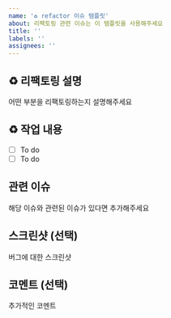 ```yaml
---
name: '♻️ refactor 이슈 템플릿'
about: 리팩토링 관련 이슈는 이 템플릿을 사용해주세요
title: ''
labels: ''
assignees: ''
---
```


## ♻️ 리팩토링 설명

어떤 부분을 리팩토링하는지 설명해주세요

## ♻️ 작업 내용

- [ ] To do
- [ ] To do

## 관련 이슈

해당 이슈와 관련된 이슈가 있다면 추가해주세요

## 스크린샷 (선택)

버그에 대한 스크린샷

## 코멘트 (선택)

추가적인 코멘트
